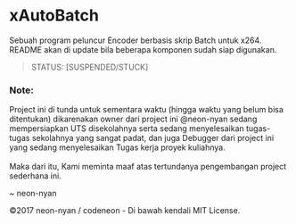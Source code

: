 # xAutoBatch
Sebuah program peluncur Encoder berbasis skrip Batch untuk x264.
<br/>
README akan di update bila beberapa komponen sudah siap digunakan.
> STATUS: [SUSPENDED/STUCK]
### Note:
Project ini di tunda untuk sementara waktu (hingga waktu yang belum bisa ditentukan) dikarenakan owner dari project ini @neon-nyan sedang mempersiapkan UTS disekolahnya serta sedang menyelesaikan tugas-tugas sekolahnya yang sangat padat, dan juga Debugger dari project ini yang sedang menyelesaikan Tugas kerja proyek kuliahnya.
<br/><br/>
Maka dari itu, Kami meminta maaf atas tertundanya pengembangan project sederhana ini.

~ neon-nyan

©2017 neon-nyan / codeneon - Di bawah kendali MIT License.
